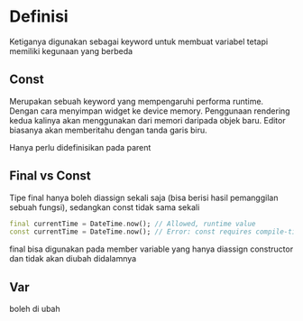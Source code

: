 # Definisi

Ketiganya digunakan sebagai keyword untuk membuat variabel tetapi memiliki kegunaan yang berbeda

## Const

Merupakan sebuah keyword yang mempengaruhi performa runtime. Dengan cara menyimpan widget ke device memory. Penggunaan rendering kedua kalinya akan menggunakan dari memori daripada objek baru. Editor biasanya akan memberitahu dengan tanda garis biru.

Hanya perlu didefinisikan pada parent

## Final vs Const

Tipe final hanya boleh diassign sekali saja (bisa berisi hasil pemanggilan sebuah fungsi), sedangkan const tidak sama sekali

```dart
final currentTime = DateTime.now(); // Allowed, runtime value
const currentTime = DateTime.now(); // Error: const requires compile-time constant
```

final bisa digunakan pada member variable yang hanya diassign constructor dan tidak akan diubah didalamnya

## Var

boleh di ubah
